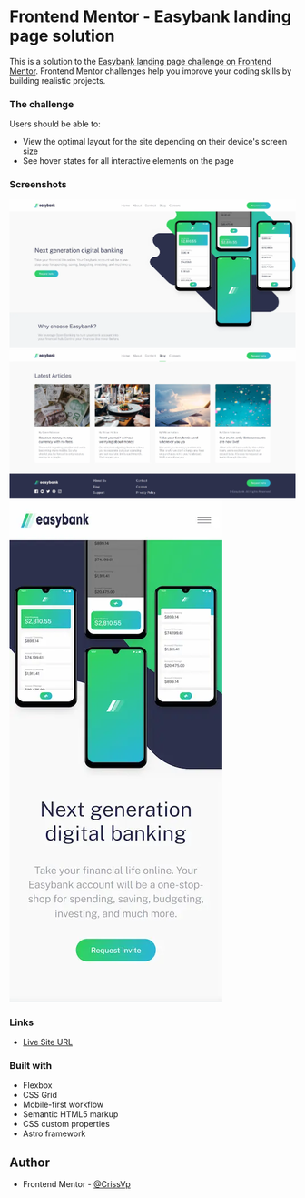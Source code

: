 # Frontend Mentor - Easybank landing page solution

This is a solution to the [Easybank landing page challenge on Frontend Mentor](https://www.frontendmentor.io/challenges/easybank-landing-page-WaUhkoDN). Frontend Mentor challenges help you improve your coding skills by building realistic projects.

### The challenge

Users should be able to:

- View the optimal layout for the site depending on their device's screen size
- See hover states for all interactive elements on the page

### Screenshots

![](./public/screenshots/desktop_screenshot1.webp)
![](./public/screenshots/desktop_screenshot2.webp)
![](./public/screenshots/mobile_screenshot.webp)

### Links

- [Live Site URL](https://crissvp.github.io/easybank-landing-page/)

### Built with

- Flexbox
- CSS Grid
- Mobile-first workflow
- Semantic HTML5 markup
- CSS custom properties
- Astro framework

## Author

- Frontend Mentor - [@CrissVp](https://www.frontendmentor.io/profile/CrissVp)
